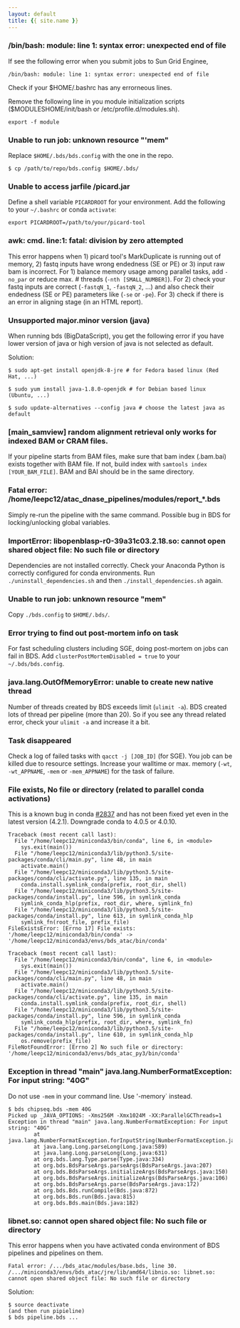 ```yaml
---
layout: default
title: {{ site.name }}
---
```


### /bin/bash: module: line 1: syntax error: unexpected end of file

If see the following error when you submit jobs to Sun Grid Enginee,

```
/bin/bash: module: line 1: syntax error: unexpected end of file
```

Check if your $HOME/.bashrc has any errorneous lines.

Remove the following line in you module initialization scripts ($MODULESHOME/init/bash or /etc/profile.d/modules.sh).

```
export -f module
```

### Unable to run job: unknown resource "'mem"

Replace `$HOME/.bds/bds.config` with the one in the repo.

```
$ cp /path/to/repo/bds.config $HOME/.bds/
```

### Unable to access jarfile /picard.jar

Define a shell variable `PICARDROOT` for your environment. Add the following to your `~/.bashrc` or conda `activate`:

```
export PICARDROOT=/path/to/your/picard-tool
```

### awk: cmd. line:1: fatal: division by zero attempted

This error happens when 1) picard tool's MarkDuplicate is running out of memory, 2) fastq inputs have wrong endedness (SE or PE) or 3) input raw bam is incorrect.
For 1) balance memory usage among parallel tasks, add `-no_par` or reduce max. # threads (`-nth [SMALL_NUMBER]`).
For 2) check your fastq inputs are correct (`-fastqN_1`, `-fastqN_2`, ...) and also check their endedness (SE or PE) parameters like (`-se` or `-pe`).
For 3) check if there is an error in aligning stage (in an HTML report).


### Unsupported major.minor version (java)

When running bds (BigDataScript), you get the following error if you have lower version of java or high version of java is not selected as default.

Solution:

```
$ sudo apt-get install openjdk-8-jre # for Fedora based linux (Red Hat, ...)

$ sudo yum install java-1.8.0-openjdk # for Debian based linux (Ubuntu, ...)

$ sudo update-alternatives --config java # choose the latest java as default
```


### [main_samview] random alignment retrieval only works for indexed BAM or CRAM files.

If your pipeline starts from BAM files, make sure that bam index (.bam.bai) exists together with BAM file. If not, build index with `samtools index [YOUR_BAM_FILE]`. BAM and BAI should be in the same directory.


### Fatal error: /home/leepc12/atac_dnase_pipelines/modules/report_*.bds

Simply re-run the pipeline with the same command. Possible bug in BDS for locking/unlocking global variables.


### ImportError: libopenblasp-r0-39a31c03.2.18.so: cannot open shared object file: No such file or directory

Dependencies are not installed correctly. Check your Anaconda Python is correctly configured for conda environments. Run `./uninstall_dependencies.sh` and then `./install_dependencies.sh` again.


### Unable to run job: unknown resource "mem"

Copy `./bds.config` to `$HOME/.bds/`.


### Error trying to find out post-mortem info on task

For fast scheduling clusters including SGE, doing post-mortem on jobs can fail in BDS. Add `clusterPostMortemDisabled = true` to your `~/.bds/bds.config`.


### java.lang.OutOfMemoryError: unable to create new native thread

Number of threads created by BDS exceeds limit (`ulimit -a`). BDS created lots of thread per pipeline (more than 20). So if you see any thread related error, check your `ulimit -a` and increase it a bit.


### Task disappeared

Check a log of failed tasks with `qacct -j [JOB_ID]` (for SGE). You job can be killed due to resource settings. Increase your walltime or max. memory (`-wt`, `-wt_APPNAME`, `-mem` or `-mem_APPNAME`) for the task of failure.


### File exists, No file or directory (related to parallel conda activations)

This is a known bug in conda [#2837](https://github.com/conda/conda/issues/2837) and has not been fixed yet even in the latest version (4.2.1). Downgrade conda to 4.0.5 or 4.0.10. 

```
Traceback (most recent call last):
  File "/home/leepc12/miniconda3/bin/conda", line 6, in <module>
    sys.exit(main())
  File "/home/leepc12/miniconda3/lib/python3.5/site-packages/conda/cli/main.py", line 48, in main
    activate.main()
  File "/home/leepc12/miniconda3/lib/python3.5/site-packages/conda/cli/activate.py", line 135, in main
    conda.install.symlink_conda(prefix, root_dir, shell)
  File "/home/leepc12/miniconda3/lib/python3.5/site-packages/conda/install.py", line 596, in symlink_conda
    symlink_conda_hlp(prefix, root_dir, where, symlink_fn)
  File "/home/leepc12/miniconda3/lib/python3.5/site-packages/conda/install.py", line 613, in symlink_conda_hlp
    symlink_fn(root_file, prefix_file)
FileExistsError: [Errno 17] File exists: '/home/leepc12/miniconda3/bin/conda' -> '/home/leepc12/miniconda3/envs/bds_atac/bin/conda'

Traceback (most recent call last):
  File "/home/leepc12/miniconda3/bin/conda", line 6, in <module>
    sys.exit(main())
  File "/home/leepc12/miniconda3/lib/python3.5/site-packages/conda/cli/main.py", line 48, in main
    activate.main()
  File "/home/leepc12/miniconda3/lib/python3.5/site-packages/conda/cli/activate.py", line 135, in main
    conda.install.symlink_conda(prefix, root_dir, shell)
  File "/home/leepc12/miniconda3/lib/python3.5/site-packages/conda/install.py", line 596, in symlink_conda
    symlink_conda_hlp(prefix, root_dir, where, symlink_fn)
  File "/home/leepc12/miniconda3/lib/python3.5/site-packages/conda/install.py", line 610, in symlink_conda_hlp
    os.remove(prefix_file)
FileNotFoundError: [Errno 2] No such file or directory: '/home/leepc12/miniconda3/envs/bds_atac_py3/bin/conda'
```

### Exception in thread "main" java.lang.NumberFormatException: For input string: "40G"

Do not use `-mem` in your command line. Use '-memory` instead.

```
$ bds chipseq.bds -mem 40G
Picked up _JAVA_OPTIONS: -Xms256M -Xmx1024M -XX:ParallelGCThreads=1
Exception in thread "main" java.lang.NumberFormatException: For input string: "40G"
        at java.lang.NumberFormatException.forInputString(NumberFormatException.java:65)
        at java.lang.Long.parseLong(Long.java:589)
        at java.lang.Long.parseLong(Long.java:631)
        at org.bds.lang.Type.parse(Type.java:334)
        at org.bds.BdsParseArgs.parseArgs(BdsParseArgs.java:207)
        at org.bds.BdsParseArgs.initializeArgs(BdsParseArgs.java:150)
        at org.bds.BdsParseArgs.initializeArgs(BdsParseArgs.java:106)
        at org.bds.BdsParseArgs.parse(BdsParseArgs.java:172)
        at org.bds.Bds.runCompile(Bds.java:872)
        at org.bds.Bds.run(Bds.java:815)
        at org.bds.Bds.main(Bds.java:182)
```

### libnet.so: cannot open shared object file: No such file or directory

This error happens when you have activated conda environment of BDS pipelines and pipelines on them.
```
Fatal error: /.../bds_atac/modules/base.bds, line 30. /.../miniconda3/envs/bds_atac/jre/lib/amd64/libnio.so: libnet.so: cannot open shared object file: No such file or directory
```

Solution:
```
$ source deactivate
(and then run pipieline)
$ bds pipeline.bds ...
```
